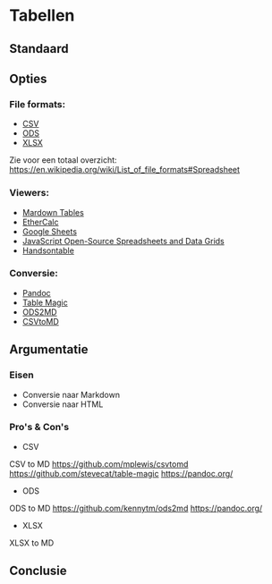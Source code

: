 # Tabellen

## Standaard

## Opties
### File formats: 
* [CSV](https://en.wikipedia.org/wiki/Comma-separated_values)
* [ODS](https://en.wikipedia.org/wiki/OpenDocument)
* [XLSX](https://en.wikipedia.org/wiki/Office_Open_XML)

Zie voor een totaal overzicht: https://en.wikipedia.org/wiki/List_of_file_formats#Spreadsheet

### Viewers: 
* [Mardown Tables](https://github.com/adam-p/markdown-here/wiki/Markdown-Cheatsheet#tables)
* [EtherCalc](https://ethercalc.net/#)
* [Google Sheets](https://www.google.com/sheets/about/)
* [JavaScript Open-Source Spreadsheets and Data Grids](https://jspreadsheets.com/)
* [Handsontable](https://handsontable.com/)

### Conversie:
* [Pandoc](https://pandoc.org/)
* [Table Magic](https://github.com/stevecat/table-magic)
* [ODS2MD](https://github.com/kennytm/ods2md)
* [CSVtoMD](https://github.com/mplewis/csvtomd)
 
## Argumentatie

### Eisen
* Conversie naar Markdown 
* Conversie naar HTML

### Pro's & Con's
* CSV

CSV to MD
https://github.com/mplewis/csvtomd
https://github.com/stevecat/table-magic
https://pandoc.org/

* ODS

ODS to MD
https://github.com/kennytm/ods2md
https://pandoc.org/

* XLSX

XLSX to MD

## Conclusie
